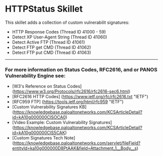 # HTTPStatus Skillet

This skillet adds a collection of custom vulnerabilit signatures:
* HTTP Response Codes (Thread ID 41000 - 59)
* Detect XP User-Agent String (Thread ID 41060)
* Detect Active FTP (Thread ID 41061)
* Detect FTP get CMD (Thread ID 41062)
* Detect FTP put CMD (Thread ID 41063)

---

### For more information on Status Codes, RFC2616, and or PANOS Vulnerability Engine see:

* [W3's Reference on Status Codes] (https://www.w3.org/Protocols/rfc2616/rfc2616-sec6.html)
* [RFC2616 HTTP Codes] (https://www.ietf.org/rfc/rfc2616.txt "IETF")
* [RFC959 FTP] (https://tools.ietf.org/html/rfc959 "IETF")
* [Custom Vulnerability Signatures KB] (https://knowledgebase.paloaltonetworks.com/KCSArticleDetail?id=kA10g000000ClSOCA0)
* [Video Example: Custom Vulnerability Signatures] (https://knowledgebase.paloaltonetworks.com/KCSArticleDetail?id=kA10g000000ClS5CAK)
* [Custom Signatures Tech Note] (https://knowledgebase.paloaltonetworks.com/servlet/fileField?entityId=ka10g000000D8PtAAK&field=Attachment_1__Body__s)



